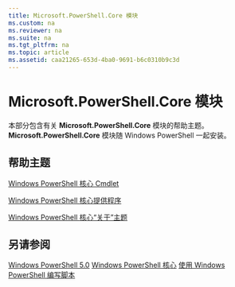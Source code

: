 ```yaml
---
title: Microsoft.PowerShell.Core 模块
ms.custom: na
ms.reviewer: na
ms.suite: na
ms.tgt_pltfrm: na
ms.topic: article
ms.assetid: caa21265-653d-4ba0-9691-b6c0310b9c3d
---
```

# Microsoft.PowerShell.Core 模块
本部分包含有关 **Microsoft.PowerShell.Core** 模块的帮助主题。 **Microsoft.PowerShell.Core** 模块随 Windows PowerShell 一起安装。

## 帮助主题
[Windows PowerShell 核心 Cmdlet](http://go.microsoft.com/fwlink/?LinkID=245857)

[Windows PowerShell 核心提供程序](Windows-PowerShell-Core-Providers.md)

[Windows PowerShell 核心“关于”主题](Windows-PowerShell-Core-About-Topics.md)

## 另请参阅
[Windows PowerShell 5.0](Windows-PowerShell-5.0.md)
[Windows PowerShell 核心](https://technet.microsoft.com/en-us/library/4b75f1e4-f327-48f3-92ab-bf5435094d41)
[使用 Windows PowerShell 编写脚本](../../getting-started/fundamental/Scripting-with-Windows-PowerShell.md)


<!--HONumber=May16_HO2-->


